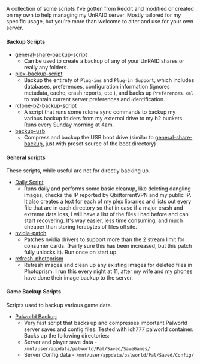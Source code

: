 A collection of some scripts I've gotten from Reddit and modified or created on my own to help managing my UnRAID server.
Mostly tailored for my specific usage, but you're more than welcome to alter and use for your own server.
&nbsp;

#### Backup Scripts
- [general-share-backup-script](/general-share-backup-script)
    - Can be used to create a backup of any of your UnRAID shares or really any folders.  
- [plex-backup-script](/plex-backup-script) 
    - Backup the entirety of `Plug-ins` and `Plug-in Support`, which includes databases, preferences, configuration information (ignores metadata, cache, crash reports, etc.), and backs up `Preferences.xml` to maintain current server preferences and identification.
- [rclone-b2-backup-script](/rclone-b2-backup-script) 
    - A script that runs some rclone sync commands to backup my various backup folders from my external drive to my b2 buckets.  Runs every Sunday morning at 4am.
- [backup-usb](/backup-usb) 
    - Compress and backup the USB boot drive (similar to [general-share-backup](/general-share-backup-script), just with preset source of the boot directory)
&nbsp;

#### General scripts
These scripts, while useful are not for directly backing up.

- [Daily Script](/daily-script) 
    - Runs daily and performs some basic cleanup, like deleting dangling images, checks the IP reported by QbittorrentVPN and my public IP.  It also creates a text for each of my plex libraries and lists out every file that are in each directory so that in case if a major crash and extreme data loss, I will have a list of the files I had before and can start recovering.  It's way easier, less time consuming, and much cheaper than storing terabytes of files offsite.
- [nvidia-patch](/nvidia-patch) 
    - Patches nvidia drivers to support more than the 2 stream limit for consumer cards.  (Fairly sure this has been increased, but this patch fully unlocks it).  Run once on start up.
- [refresh-photoprism](/refresh-photoprism) 
    - Refresh images and clean up any existing images for deleted files in Photoprism.  I run this every night at 11, after my wife and my phones have done their image backup to the server.
&nbsp;

#### Game Backup Scripts
Scripts used to backup various game data.
- [Palworld Backup](/palworld-backup-script) 
    - Very fast script that backs up and compresses important Palworld server saves and config files.  Tested with ich777 palworld container.  Backs up the following directories:
    - Server and player save data - `/mnt/user/appdata/palworld/Pal/Saved/SaveGames/`
    - Server Config data - `/mnt/user/appdata/palworld/Pal/Saved/Config/`
